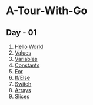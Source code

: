 # A-Tour-With-Go

## Day - 01

1. [Hello World]()
2. [Values]()
3. [Variables]()
4. [Constants]()
5. [For]()
6. [If/Else]()
7. [Switch]()
8. [Arrays]()
9. [Slices]()